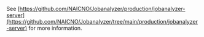 See [https://github.com/NAICNO/Jobanalyzer/production/jobanalyzer-server](https://github.com/NAICNO/Jobanalyzer/tree/main/production/jobanalyzer-server) for more information.
